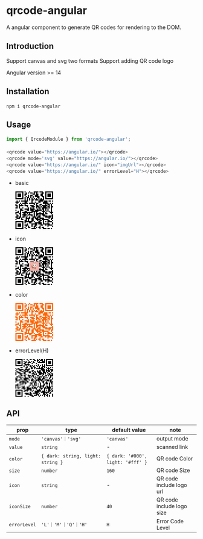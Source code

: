 # qrcode-angular

A angular component to generate QR codes for rendering to the DOM.

## Introduction

Support canvas and svg two formats
Support adding QR code logo

Angular version >= 14

## Installation

```shell
npm i qrcode-angular
```

## Usage

```typescript
import { QrcodeModule } from 'qrcode-angular';

<qrcode value="https://angular.io/"></qrcode>
<qrcode mode='svg' value="https://angular.io/"></qrcode>
<qrcode value="https://angular.io/" icon="imgUrl"></qrcode>
<qrcode value="https://angular.io/" errorLevel="H"></qrcode>
```

- basic

  <img src="https://github.com/OriginRing/qrcode.angular/blob/master/src/assets/image/originring.png" alt="basic" width="100" height="100">

- icon

  <img src="https://github.com/OriginRing/qrcode.angular/blob/master/src/assets/image/originring-logo.png" alt="basic" width="100" height="100">

- color

  <img src="https://github.com/OriginRing/qrcode.angular/blob/master/src/assets/image/originring-color.png" alt="basic" width="100" height="100">

- errorLevel(H)

  <img src="https://github.com/OriginRing/qrcode.angular/blob/master/src/assets/image/originring-level.png" alt="basic" width="100" height="100">

## API

| prop         | type                              | default value                     | note                      |
| ------------ | --------------------------------- | --------------------------------- |---------------------------|
| `mode`       | `'canvas'｜'svg'`                 | `'canvas'`                        | output mode               |
| `value`      | `string`                          | -                                 | scanned link              |
| `color`      | `{ dark: string, light: string }` | `{ dark: '#000', light: '#fff' }` | QR code Color             |
| `size`       | `number`                          | `160`                             | QR code Size              |
| `icon`       | `string`                          | -                                 | QR code include logo url  |
| `iconSize`   | `number`                          | `40`                              | QR code include logo size |
| `errorLevel` | `'L'｜'M'｜'Q'｜'H'`              | `H`                               | Error Code Level          |
